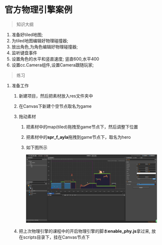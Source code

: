 # 官方物理引擎案例

> 知识大纲
1. 准备好tiled地图;
2. 为tiled地图编辑好物理碰撞器;
3. 放出角色,为角色编辑好物理碰撞器;
4. 监听键盘事件
5. 设置角色的水平和竖直速度; 竖直600,水平400 
6. 设置cc.Camera组件,设置Camera跟随玩家; 

> 练习
1. 准备工作
    1. 新建项目，然后把素材放入res文件夹中
    2. 在Canvas下新建个空节点取名为game
    3. 拖动素材
        1. 把素材中的map(tiled)拖拽至game节点下，然后调整下位置
        2. 把素材中的**spr_f_ayla**拖拽到game节点下，取名为hero
        3. 如下图所示

            ![](./images/准备工作.jpg)    
          
    4. 把上次物理引擎的课程中的开启物理引擎的脚本**enable_phy.js**拿过来,
        放在scripts目录下，挂在Canvas节点下        